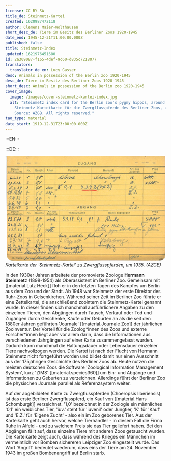 ```yaml
---
license: CC BY-SA
title_de: Steinmetz-Kartei
created: 1620987472118
author: Clemens Maier-Wolthausen
short_desc_de: Tiere im Besitz des Berliner Zoos 1920-1945
date_end: 1945-12-31T11:00:00.000Z
published: false
title: Steinmetz-Index
updated: 1621976451680
id: 2a309087-f165-4def-9c60-d835c7218077
translators:
  translator_de_en: Lucy Gasser
desc: Animals in possession of the Berlin zoo 1920-1945
desc_de: Tiere im Besitz des Berliner Zoos 1920-1945
short_desc: Animals in possession of the Berlin zoo 1920-1945
cover_image:
  image: /images/cover-steinmetz-kartei-index.jpg
  alt: "Steinmetz index card for the Berlin zoo's pygmy hippos, around 1935.
    Steinmetz-Karteikarte für die Zwergflusspferde des Berliner Zoos, um 1935.
    Source: AZGB. All rights reserved."
tao_type: material
date_start: 1919-12-31T23:00:00.000Z
---
```



:::EN:::

:::DE:::

![Karteikarte mit handschriftlichen Eintragungen](images\cmw\Kartei_Flusspferd1.jpg)
_Karteikarte der 'Steinmetz-Kartei' zu Zwergflusspferden, um 1935. (AZGB)_

In den 1930er Jahren arbeitete der promovierte Zoologe **Hermann Steinmet**z (1898-1954) als Oberassistent im Berliner Zoo. Gemeinsam mit [[material.Lutz Heck]] floh er in den letzten Tagen des Kampfes um Berlin aus dem Zoo und der Stadt. Ab 1948 war Steinmetz der erste Direktor des Ruhr-Zoos in Gelsenkirchen.
Während seiner Zeit im Berliner Zoo führte er eine Zettelkartei, die anschließend zoointern die Steinmetz-Kartei genannt wurde. In dieser finden sich manchmal ausführlichere Angaben zu den einzelnen Tieren, den Abgängen durch Tausch, Verkauf oder Tod und Zugängen durch Geschenke, Käufe oder Geburten an als die seit den 1880er Jahren geführten 'Journale' [[material.Journale Zoo]] der jährlichen Zooinventur.
Der Vorteil für die Zoolog\*innen des Zoos und externe Forscher\*innen liegt aber vor allem darin, dass die Informationen aus verschiedenen Jahrgängen auf einer Karte zusammengefasst wurden. Dadurch kann manchmal die Haltungsdauer oder Lebensdauer einzelner Tiere nachvollzogen werden. Die Kartei ist nach der Flucht von Hermann Steinmetz nicht fortgeführt worden und bildet damit nur einen Ausschnitt aus der 175jährigen Geschichte des Berliner Zoos ab.
Heute nutzen die meisten deutschen Zoos die Software 'Zoological Information Management System', kurz 'ZIMS' [[material.species360]] um Ein- und Abgänge und Informationen zu Geburten zu verzeichnen. Allerdings führt der Berliner Zoo die physischen Journale parallel als Referenzsystem weiter.

Auf der abgebildeten Karte zu Zwergflusspferden (Choeropsis liberiensis) ist das erste Berliner Zwergflusspferd, ein Kauf von [[material.Hans Schomburgk]] verzeichnet. '1,0' bezeichnet in der Zoologie ein männliches '0,1' ein weibliches Tier, 'iuv.' steht für 'iuvenil' oder Jungtier, 'K' für 'Kauf' und 'E.Z.' für 'Eigene Zucht' - also ein im Zoo geborenes Tier. Aus der Karteikarte geht auch hervor, welche Tierhändler - in diesem Fall die Firma Ruhe in Alfeld - und zu welchem Preis sie das Tier geliefert haben. Bei den Abgängen fällt auf, dass einzelne Tiere mit anderen Zoos getauscht wurden. Die Karteikarte zeigt auch, dass während des Krieges ein Männchen im vermeintlich vor Bomben sichereren Leipziger Zoo eingestellt wurde. Das Wort 'Angriff' bedeutet wiederum, dass eins der Tiere am 24. November 1943 im großen Bombenangriff auf Berlin starb.